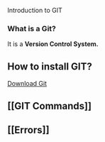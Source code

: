 Introduction to GIT

### What is a Git?

It is a __Version Control System.__

## How to install GIT?

[Download Git](https://git-scm.com/download/win)

## [[GIT Commands]]

## [[Errors]]

